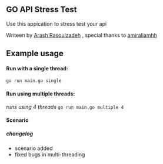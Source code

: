 ## GO API Stress Test
Use this appication to stress test your api

Writeen by [Arash Rasoulzadeh]("http://twitter.com/x3n0b1a") , special thanks to [amiraliamhh](https://github.com/arashrasoulzadeh/GoStreestTest/commits?author=amiraliamhh) 

## Example usage

#### Run with a single thread:
`go run main.go single`

#### Run using multiple threads:
*runs using 4 threads*
`go run main.go multiple 4`
#### Scenario 


##### changelog
- scenario added
- fixed bugs in multi-threading

